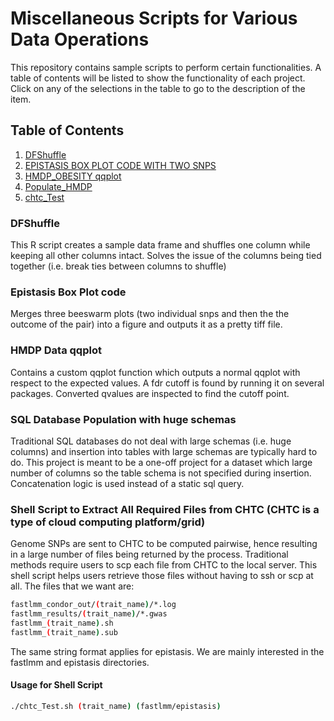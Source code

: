 # Miscellaneous Scripts for Various Data Operations  
This repository contains sample scripts to perform certain functionalities. A table of contents will be listed to show the functionality of each project. Click on any of the selections in the table to go to the description of the item.

## Table of Contents
1. [DFShuffle](#dfshuffle)
2. [EPISTASIS BOX PLOT CODE WITH TWO SNPS](#epistasisboxplot)
3. [HMDP_OBESITY qqplot](#hmdpqqplot)
4. [Populate_HMDP](#databasepopulation)
5. [chtc_Test](#chtcTest)

### DFShuffle <a name="dfshuffle"></a>
This R script creates a sample data frame and shuffles one column while keeping all other columns intact. Solves the issue of the columns being tied together (i.e. break ties between columns to shuffle)

### Epistasis Box Plot code <a name="epistasisboxplot"></a> 
Merges three beeswarm plots (two individual snps and then the the outcome of the pair) into a figure and outputs it as a pretty tiff file.  
### HMDP Data qqplot <a name="hmdpqqplot"></a>
Contains a custom qqplot function which outputs a normal qqplot with respect to the expected values. A fdr cutoff is found by running it on several packages. Converted qvalues are inspected to find the cutoff point.

### SQL Database Population with huge schemas <a name="databasepopulation"></a>
Traditional SQL databases do not deal with large schemas (i.e. huge columns) and insertion into tables with large schemas are typically hard to do. This project is meant to be a one-off project for a dataset which large number of columns so the table schema is not specified during insertion. Concatenation logic is used instead of a static sql query. 

### Shell Script to Extract All Required Files from CHTC (CHTC is a type of cloud computing platform/grid) <a name="chtcTest"></a>
Genome SNPs are sent to CHTC to be computed pairwise, hence resulting in a large number of files being returned by the process. Traditional methods require users to scp each file from CHTC to the local server. This shell script helps users retrieve those files without having to ssh or scp at all. The files that we want are:
```bash
fastlmm_condor_out/(trait_name)/*.log
fastlmm_results/(trait_name)/*.gwas
fastlmm_(trait_name).sh
fastlmm_(trait_name).sub
``` 
The same string format applies for epistasis. We are mainly interested in the fastlmm and epistasis directories. 

#### Usage for Shell Script
```bash
./chtc_Test.sh (trait_name) (fastlmm/epistasis)
```
